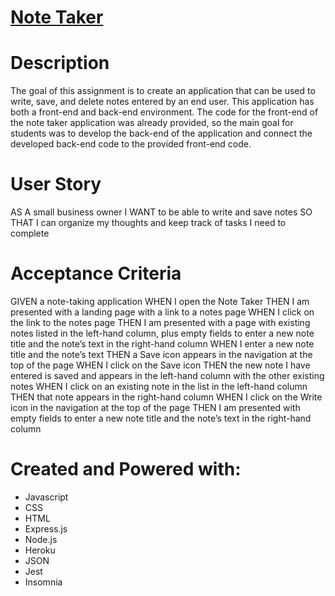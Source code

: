 # [Note Taker](https://morning-sea-39779.herokuapp.com/)

# Description
The goal of this assignment is to create an application that can be used to write, save, and delete notes entered by an end user. This application has both a front-end and back-end environment. The code for the front-end of the note taker application was already provided, so the main goal for students was to develop the back-end of the application and connect the developed back-end code to the provided front-end code.

# User Story
AS A small business owner
I WANT to be able to write and save notes
SO THAT I can organize my thoughts and keep track of tasks I need to complete

# Acceptance Criteria
GIVEN a note-taking application
WHEN I open the Note Taker
THEN I am presented with a landing page with a link to a notes page
WHEN I click on the link to the notes page
THEN I am presented with a page with existing notes listed in the left-hand column, plus empty fields to enter a new note title and the note’s text in the right-hand column
WHEN I enter a new note title and the note’s text
THEN a Save icon appears in the navigation at the top of the page
WHEN I click on the Save icon
THEN the new note I have entered is saved and appears in the left-hand column with the other existing notes
WHEN I click on an existing note in the list in the left-hand column
THEN that note appears in the right-hand column
WHEN I click on the Write icon in the navigation at the top of the page
THEN I am presented with empty fields to enter a new note title and the note’s text in the right-hand column

# Created and Powered with:
* Javascript
* CSS
* HTML
* Express.js
* Node.js
* Heroku
* JSON
* Jest
* Insomnia
